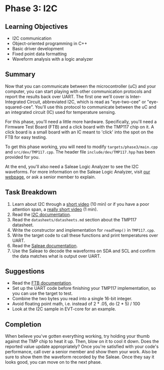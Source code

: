 # Phase 3: I2C

## Learning Objectives
- I2C communication
- Object-oriented programming in C++
- Basic driver development
- Fixed point data formatting
- Waveform analysis with a logic analyzer

## Summary
Now that you can communicate between the microcontroller (uC) and your 
computer, you can start playing with other communication protocols and report
the results back over UART. The first one we'll cover is Inter-Integrated
Circuit, abbreviated I2C, which is read as "eye-two-cee" or "eye-squared-cee".
You'll use this protocol to communicate between the uC and an integrated
circuit (IC) used for temperature sensing. 

For this phase, you'll need a little more hardware. Specifically, you'll need a 
Firmware Test Board (FTB) and a click board with the TMP117 chip on it. 
A click board is a small board with an IC meant to 'click' into the spot on the 
FTB for easy testing. 

To get this phase working, you will need to modify `targets/phase3/main.cpp` and 
`src/dev/TMP117.cpp`. The header file `include/dev/TMP117.hpp` has been 
provided for you.

At the end, you'll also need a Saleae Logic Analyzer to see the I2C waveforms. For 
more information on the Saleae Logic Analyzer, visit [our webpage](
https://sites.google.com/g.rit.edu/evt-home-page/firmware-team/device-documentation/saleae-logic-analyzer),
or ask a senior member to explain.

## Task Breakdown
1. Learn about I2C through a [short video](https://www.youtube.com/watch?v=CAvawEcxoPU) (10 min) or if you have a poor attention span, a [really short video](https://www.youtube.com/shorts/8R13KHx4dTQ) (1 min).
2. Read the [I2C documentation](
   https://sites.google.com/g.rit.edu/evt-home-page/firmware-team/communication-protocols/inter-integrated-circuit-i2c?authuser=0).
3. Read the `datasheets/datasheets.md` section about the TMP117 datasheet.
4. Write the constructor and implementation for `readTemp()` in `TMP117.cpp`.
5. Write the target code to call these functions and print temperatures over 
UART.
6. Read the [Saleae documentation](
  https://sites.google.com/g.rit.edu/evt-home-page/firmware-team/device-documentation/saleae-logic-analyzer?authuser=0).
7. Use the Saleae to decode the waveforms on SDA and SCL and confirm the data 
matches what is output over UART.

## Suggestions
- Read the [FTB documentation](
https://sites.google.com/g.rit.edu/evt-home-page/firmware-team/device-documentation/firmware-test-board-ftb).
- Set up the UART code before finishing your TMP117 implementation, so you can
use the target to test.
- Combine the two bytes you read into a single 16-bit integer.
- Avoid floating point math, i.e. instead of 2 * .05, do (2 * 5) / 100
- Look at the I2C sample in EVT-core for an example.

## Completion
When believe you've gotten everything working, try holding your thumb against
the TMP chip to heat it up. Then, blow on it to cool it down. Does the reported
value update appropriately? Once you're satisfied with your code's performance,
call over a senior member and show them your work. Also be sure to show them the
waveform recorded by the Saleae. Once they say it looks good, you can move on to
the next phase.
